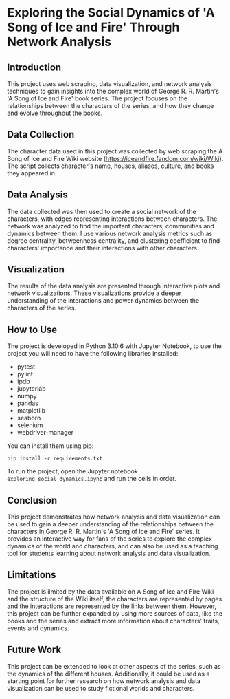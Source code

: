 # Exploring the Social Dynamics of 'A Song of Ice and Fire' Through Network Analysis

## Introduction

This project uses web scraping, data visualization, and network analysis techniques to gain insights into the complex world of George R. R. Martin's 'A Song of Ice and Fire' book series. The project focuses on the relationships between the characters of the series, and how they change and evolve throughout the books.

## Data Collection

The character data used in this project was collected by web scraping the A Song of Ice and Fire Wiki website (https://iceandfire.fandom.com/wiki/Wiki). The script collects character's name, houses, aliases, culture, and books they appeared in.

## Data Analysis

The data collected was then used to create a social network of the characters, with edges representing interactions between characters. The network was analyzed to find the important characters, communities and dynamics between them. I use various network analysis metrics such as degree centrality, betweenness centrality, and clustering coefficient to find characters' importance and their interactions with other characters.

## Visualization

The results of the data analysis are presented through interactive plots and network visualizations. These visualizations provide a deeper understanding of the interactions and power dynamics between the characters of the series.

## How to Use

The project is developed in Python 3.10.6 with Jupyter Notebook, to use the project you will need to have the following libraries installed:

* pytest
* pylint
* ipdb
* jupyterlab
* numpy
* pandas
* matplotlib
* seaborn
* selenium
* webdriver-manager

You can install them using pip:

```pip install -r requirements.txt```

To run the project, open the Jupyter notebook `exploring_social_dynamics.ipynb` and run the cells in order.

## Conclusion

This project demonstrates how network analysis and data visualization can be used to gain a deeper understanding of the relationships between the characters in George R. R. Martin's 'A Song of Ice and Fire' series. It provides an interactive way for fans of the series to explore the complex dynamics of the world and characters, and can also be used as a teaching tool for students learning about network analysis and data visualization.

## Limitations

The project is limited by the data available on A Song of Ice and Fire Wiki and the structure of the Wiki itself, the characters are represented by pages and the interactions are represented by the links between them. However, this project can be further expanded by using more sources of data, like the books and the series and extract more information about characters' traits, events and dynamics.

## Future Work

This project can be extended to look at other aspects of the series, such as the dynamics of the different houses. Additionally, it could be used as a starting point for further research on how network analysis and data visualization can be used to study fictional worlds and characters.

